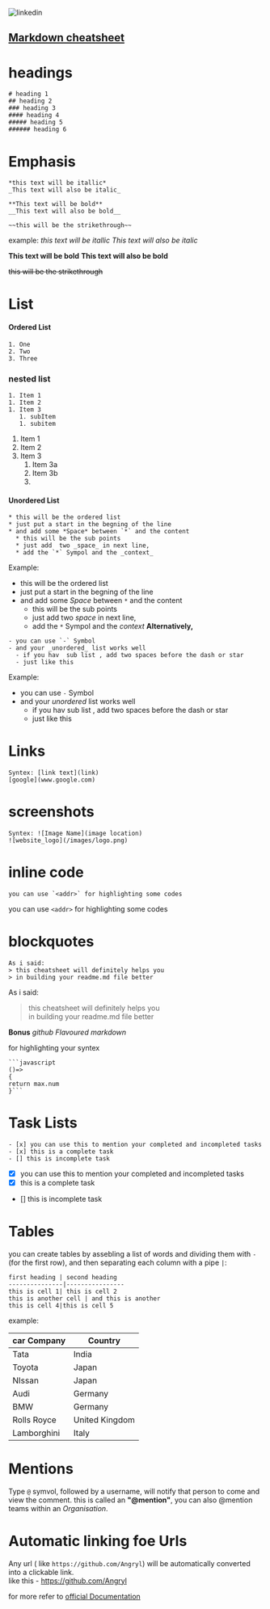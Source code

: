 ![linkedin](https://www.linkedin.com/in/rudraps/)
## [Markdown cheatsheet](https://github.com/Angryl/Readme-styling/edit/main/README.md)

# headings
```
# heading 1
## heading 2
### heading 3
#### heading 4
##### heading 5
###### heading 6
```
# Emphasis
```
*this text will be itallic*
_This text will also be italic_

**This text will be bold**
__This text will also be bold__

~~this will be the strikethrough~~
```
example:
*this text will be itallic*
_This text will also be italic_

**This text will be bold**
__This text will also be bold__

~~this will be the strikethrough~~

# List
#### Ordered List
```
1. One
2. Two
3. Three
```
### nested list 
```
1. Item 1
1. Item 2
1. Item 3
   1. subItem 
   1. subitem
```
1. Item 1
1. Item 2
1. Item 3
   1. Item 3a
   1. Item 3b
   2. 
#### Unordered List
```
* this will be the ordered list
* just put a start in the begning of the line 
* and add some *Space* between `*` and the content
  * this will be the sub points
  * just add  two _space_ in next line,
  * add the `*` Sympol and the _context_
```
Example: 
* this will be the ordered list
* just put a start in the begning of the line 
* and add some *Space* between `*` and the content
  * this will be the sub points
  * just add  two _space_ in next line,
  * add the `*` Sympol and the _context_
__Alternatively,__
```
- you can use `-` Symbol 
- and your _unordered_ list works well
  - if you hav  sub list , add two spaces before the dash or star
  - just like this 
```
Example:
- you can use `-` Symbol 
- and your _unordered_ list works well
  - if you hav  sub list , add two spaces before the dash or star
  - just like this 

# Links
```
Syntex: [link text](link)
[google](www.google.com)
```
# screenshots
```
Syntex: ![Image Name](image location)
![website_logo](/images/logo.png)
```
# inline code
```
you can use `<addr>` for highlighting some codes
```
you can use `<addr>` for highlighting some codes

# blockquotes
```
As i said:
> this cheatsheet will definitely helps you
> in building your readme.md file better
```

As i said:
> this cheatsheet will definitely helps you <br/>
> in building your readme.md file better

**Bonus**
_github Flavoured markdown_

for highlighting your syntex
```
```javascript
()=>
{
return max.num
}```
```
# Task Lists
```
- [x] you can use this to mention your completed and incompleted tasks
- [x] this is a complete task
- [] this is incomplete task
```
- [x] you can use this to mention your completed and incompleted tasks
- [x] this is a complete task
- [] this is incomplete task

# Tables
you can create tables by assebling a list of words and dividing them with `-` (for the first row), and then separating each column with a pipe `|`:
```
first heading | second heading
---------------|----------------
this is cell 1| this is cell 2
this is another cell | and this is another
this is cell 4|this is cell 5
```
example: 

car Company | Country  
---------------|----------------
Tata | India
Toyota | Japan
NIssan | Japan
Audi | Germany
BMW | Germany
Rolls Royce | United Kingdom
Lamborghini | Italy

# Mentions
Type `@` symvol, followed by a username, will notify that person to come and view the comment. this is called an
 __"@mention"__, you can also @mention teams within an _Organisation_.
 
 # Automatic linking foe Urls
 Any url ( like `https://github.com/Angryl`) will be automatically converted into a clickable link.<br/> 
 like this -  https://github.com/Angryl

for more refer to [official Documentation](https://guides.github.com/features/mastering-markdown/)
